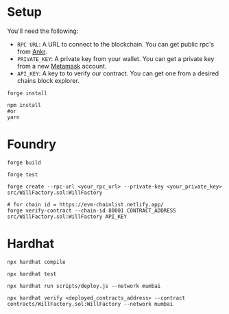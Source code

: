 # Setup

You'll need the following:

- `RPC URL`: A URL to connect to the blockchain. You can get public rpc's from [Ankr](https://www.ankr.com/protocol/).
- `PRIVATE_KEY`: A private key from your wallet. You can get a private key from a new [Metamask](https://metamask.io/) account.
- `API_KEY`: A key to to verify our contract. You can get one from a desired chains block explorer.

```shell
forge install
```

```shell
npm install
#or
yarn
```

# Foundry

```shell
forge build
```
```shell
forge test
```
```shell
forge create --rpc-url <your_rpc_url> --private-key <your_private_key> src/WillFactory.sol:WillFactory
```
```shell
# for chain id = https://evm-chainlist.netlify.app/
forge verify-contract --chain-id 80001 CONTRACT_ADDRESS src/WillFactory.sol:WillFactory API_KEY
```

# Hardhat

```shell
npx hardhat compile
```
```shell
npx hardhat test
```
```shell
npx hardhat run scripts/deploy.js --network mumbai
```
```shell
npx hardhat verify <deployed_contracts_address> --contract contracts/WillFactory.sol:WillFactory --network mumbai
```